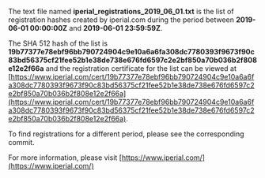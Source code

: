 The text file named **iperial_registrations_2019_06_01.txt** is the list of registration hashes created by iperial.com during the period between **2019-06-01 00:00:00Z** and **2019-06-01 23:59:59Z**.

The SHA 512 hash of the list is **19b77377e78ebf96bb790724904c9e10a6a6fa308dc7780393f9673f90c83bd56375cf21fee52b1e38de738e676fd6597c2e2bf850a70b036b2f808e12e2f66a** and the registration certificate for the list can be viewed at [https://www.iperial.com/cert/19b77377e78ebf96bb790724904c9e10a6a6fa308dc7780393f9673f90c83bd56375cf21fee52b1e38de738e676fd6597c2e2bf850a70b036b2f808e12e2f66a](https://www.iperial.com/cert/19b77377e78ebf96bb790724904c9e10a6a6fa308dc7780393f9673f90c83bd56375cf21fee52b1e38de738e676fd6597c2e2bf850a70b036b2f808e12e2f66a).

To find registrations for a different period, please see the corresponding commit.

For more information, please visit [https://www.iperial.com/](https://www.iperial.com/)
